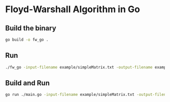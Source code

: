 # Floyd-Warshall Algorithm in Go

## Build the binary

```bash
go build -o fw_go .
```

## Run

```bash
./fw_go -input-filename example/simpleMatrix.txt -output-filename example/simpleMatrix.out.txt
```

## Build and Run

```bash
go run ./main.go -input-filename example/simpleMatrix.txt -output-filename example/simpleMatrix.out.txt
```
